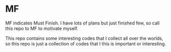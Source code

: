 MF
==

MF indicates Must Finish. I have lots of plans but just finished few, so call this repo to MF to motivate myself.

This repo contains some interesting codes that I collect all over the worlds, so this repo is just a collection of codes that I this is important or interesting.
